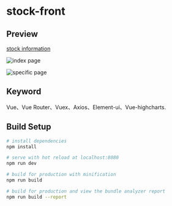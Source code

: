 # stock-front

## Preview
[stock information](http://47.100.104.209)

![index page](./images/index.png)

![specific page](./images/specific.png)

## Keyword  
Vue、Vue Router、Vuex、Axios、Element-ui、Vue-highcharts.

## Build Setup

``` bash
# install dependencies
npm install

# serve with hot reload at localhost:8080
npm run dev

# build for production with minification
npm run build

# build for production and view the bundle analyzer report
npm run build --report
```
